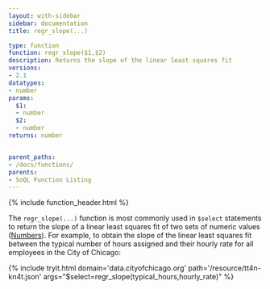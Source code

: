 ```yaml
---
layout: with-sidebar
sidebar: documentation
title: regr_slope(...)

type: function
function: regr_slope($1,$2)
description: Returns the slope of the linear least squares fit 
versions:
- 2.1
datatypes:
- number
params:
  $1:
  - number
  $2:
  - number
returns: number


parent_paths: 
- /docs/functions/
parents: 
- SoQL Function Listing 
---
```


{% include function_header.html %}

The `regr_slope(...)` function is most commonly used in `$select` statements to return the slope of a linear least squares fit of two sets of numeric values ([Numbers](/docs/datatypes/number.html)). For example, to obtain the slope of the linear least squares fit between the typical number of hours assigned and their hourly rate for all employees in the City of Chicago:

{% include tryit.html domain='data.cityofchicago.org' path='/resource/tt4n-kn4t.json' args="$select=regr_slope(typical_hours,hourly_rate)" %}
